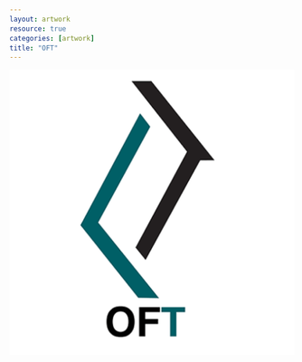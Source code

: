 ```yaml
---
layout: artwork
resource: true
categories: [artwork]
title: "OFT"
---
```


![screenshot](/artwork/oft_logo/OFT_thumb.png)
